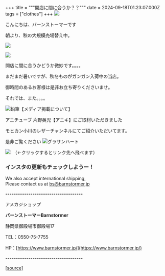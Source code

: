 +++
title = """開店に間に合うか？？"""
date = 2024-09-18T01:23:07.000Z
tags = ["clothes"]
+++
[![](https://stat.ameba.jp/user_images/20231023/16/barnstormer-go/b2/03/p/o0420015015354743273.png)](https://ameblo.jp/barnstormer-go/entry-12825670498.html)

こんにちは、バーンストーマーです

朝より、秋の大規模売場替え中。

[![](https://stat.ameba.jp/user_images/20240918/10/barnstormer-go/7e/a9/j/o0466070015487689624.jpg)](https://stat.ameba.jp/user_images/20240918/10/barnstormer-go/7e/a9/j/o0466070015487689624.jpg)

[![](https://stat.ameba.jp/user_images/20240918/10/barnstormer-go/e4/e8/j/o0466070015487689625.jpg)](https://stat.ameba.jp/user_images/20240918/10/barnstormer-go/e4/e8/j/o0466070015487689625.jpg)

開店に間に合うかどうか微妙です。。。。

まだまだ暑いですが、秋冬ものがガンガン入荷中の当店。

御時間のあるお客様は是非お立ち寄りくださいませ。

それでは、また。。。。

![鉛筆](https://stat100.ameba.jp/blog/ucs/img/char/char3/519.png)【メディア掲載について】

アニチューブ 片野英児【アニキ】にご取材いただきました

モヒカン小川のレザーチャンネルにてご紹介いただいてます。

是非ご覧ください ![グラサンハート](https://stat100.ameba.jp/blog/ucs/img/char/char3/148.png)

[![](https://stat.ameba.jp/user_images/20230412/16/barnstormer-go/6a/23/p/o0108010815269242493.png)](https://www.instagram.com/barnstormer_daily/)　（←クリックするとリンク先へ飛べます）

### インスタの更新もチェックしようー！

We also accept international shipping,  
Please contact us at bs@barnstormer.jp

**\-------------------------------------**

アメカジショップ

**バーンストーマーBarnstormer**

静岡県御殿場市御殿場17

TEL：0550-75-7755

HP：[https://www.barnstormer.jp/](https://www.barnstormer.jp/)

**\-------------------------------------**

[[source]](https://ameblo.jp/barnstormer-go/entry-12867999706.html)
